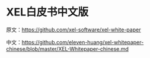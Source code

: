 # XEL白皮书中文版

原文：https://github.com/xel-software/xel-white-paper

中文：https://github.com/eleven-huang/xel-whitepaper-chinese/blob/master/XEL-Whitepaper-chinese.md